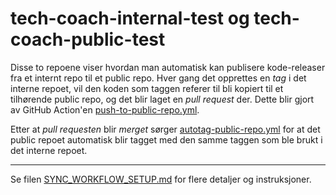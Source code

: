 # tech-coach-internal-test og tech-coach-public-test

Disse to repoene viser hvordan man automatisk kan publisere kode-releaser fra et internt repo
til et public repo.
Hver gang det opprettes en *tag* i det interne repoet, vil den koden som taggen referer til
bli kopiert til et tilhørende public repo, og det blir laget en *pull request* der.
Dette blir gjort av GitHub Action'en [push-to-public-repo.yml].


Etter at *pull requesten* blir *merget* sørger [autotag-public-repo.yml] for at det public repoet
automatisk blir tagget med den samme taggen som ble brukt i det interne repoet.

---

Se filen [SYNC_WORKFLOW_SETUP.md](SYNC_WORKFLOW_SETUP.md) for flere detaljer og instruksjoner.

[autotag-public-repo.yml]: https://github.com/statisticsnorway/tech-coach-internal-test/blob/main/.github/workflows/autotag-public-repo.yml
[push-to-public-repo.yml]: https://github.com/statisticsnorway/tech-coach-internal-test/blob/main/.github/workflows/push-to-public-repo.yml
